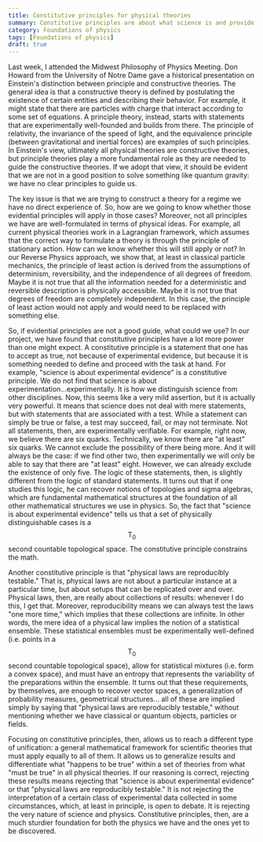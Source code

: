 ```yaml
---
title: Constitutive principles for physical theories
summary: Constitutive principles are about what science is and provide a stronger foundations for physics
category: Foundations of physics
tags: [Foundations of physics]
draft: true
---
```


Last week, I attended the Midwest Philosophy of Physics Meeting. Don Howard from the University of Notre Dame gave a historical presentation on Einstein's distinction between principle and constructive theories. The general idea is that a constructive theory is defined by postulating the existence of certain entities and describing their behavior. For example, it might state that there are particles with charge that interact according to some set of equations. A principle theory, instead, starts with statements that are experimentally well-founded and builds from there. The principle of relativity, the invariance of the speed of light, and the equivalence principle (between gravitational and inertial forces) are examples of such principles. In Einstein's view, ultimately all physical theories are constructive theories, but principle theories play a more fundamental role as they are needed to guide the constructive theories. If we adopt that view, it should be evident that we are not in a good position to solve something like quantum gravity: we have no clear principles to guide us.

The key issue is that we are trying to construct a theory for a regime we have no direct experience of. So, how are we going to know whether those evidential principles will apply in those cases? Moreover, not all principles we have are well-formulated in terms of physical ideas. For example, all current physical theories work in a Lagrangian framework, which assumes that the correct way to formulate a theory is through the principle of stationary action. How can we know whether this will still apply or not? In our Reverse Physics approach, we show that, at least in classical particle mechanics, the principle of least action is derived from the assumptions of determinism, reversibility, and the independence of all degrees of freedom. Maybe it is not true that all the information needed for a deterministic and reversible description is physically accessible. Maybe it is not true that degrees of freedom are completely independent. In this case, the principle of least action would not apply and would need to be replaced with something else.

So, if evidential principles are not a good guide, what could we use? In our project, we have found that constitutive principles have a lot more power than one might expect. A constitutive principle is a statement that one has to accept as true, not because of experimental evidence, but because it is something needed to define and proceed with the task at hand. For example, "science is about experimental evidence" is a constitutive principle. We do not find that science is about experimentation...experimentally. It is how we distinguish science from other disciplines. Now, this seems like a very mild assertion, but it is actually very powerful. It means that science does not deal with mere statements, but with statements that are associated with a test. While a statement can simply be true or false, a test may succeed, fail, or may not terminate. Not all statements, then, are experimentally verifiable. For example, right now, we believe there are six quarks. Technically, we know there are "at least" six quarks. We cannot exclude the possibility of there being more. And it will always be the case: if we find other two, then experimentally we will only be able to say that there are "at least" eight. However, we can already exclude the existence of only five. The logic of these statements, then, is slightly different from the logic of standard statements. It turns out that if one studies this logic, he can recover notions of topologies and sigma algebras, which are fundamental mathematical structures at the foundation of all other mathematical structures we use in physics. So, the fact that "science is about experimental evidence" tells us that a set of physically distinguishable cases is a $$\mathsf{T}_0$$ second countable topological space. The constitutive principle constrains the math.

Another constitutive principle is that "physical laws are reproducibly testable." That is, physical laws are not about a particular instance at a particular time, but about setups that can be replicated over and over. Physical laws, then, are really about collections of results: whenever I do this, I get that. Moreover, reproducibility means we can always test the laws "one more time," which implies that these collections are infinite. In other words, the mere idea of a physical law implies the notion of a statistical ensemble. These statistical ensembles must be experimentally well-defined (i.e. points in a $$\mathsf{T}_0$$ second countable topological space), allow for statistical mixtures (i.e. form a convex space), and must have an entropy that represents the variability of the preparations within the ensemble. It turns out that these requirements, by themselves, are enough to recover vector spaces, a generalization of probability measures, geometrical structures... all of these are implied simply by saying that "physical laws are reproducibly testable," without mentioning whether we have classical or quantum objects, particles or fields.

Focusing on constitutive principles, then, allows us to reach a different type of unification: a general mathematical framework for scientific theories that must apply equally to all of them. It allows us to generalize results and differentiate what "happens to be true" within a set of theories from what "must be true" in all physical theories. If our reasoning is correct, rejecting these results means rejecting that "science is about experimental evidence" or that "physical laws are reproducibly testable." It is not rejecting the interpretation of a certain class of experimental data collected in some circumstances, which, at least in principle, is open to debate. It is rejecting the very nature of science and physics. Constitutive principles, then, are a much sturdier foundation for both the physics we have and the ones yet to be discovered.
